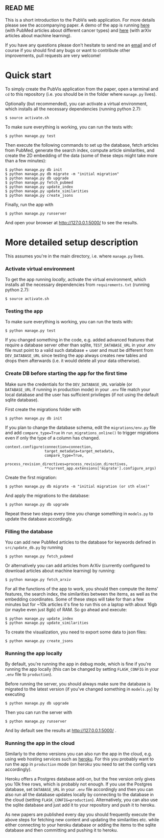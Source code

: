 ## READ ME

This is a short introduction to the PubVis web application. For more details please see the accompanying paper. A demo of the app is running [here](https://pubvis.herokuapp.com/) (with PubMed articles about different cancer types) and [here](https://arxvis.herokuapp.com/) (with arXiv articles about machine learning).

If you have any questions please don't hesitate to send me an [email](mailto:cod3licious@gmail.com) and of course if you should find any bugs or want to contribute other improvements, pull requests are very welcome!

# Quick start
To simply create the PubVis application from the paper, open a terminal and `cd` to this repository (i.e. you should be in the folder where `manage.py` lives). 

Optionally (but recommended), you can activate a virtual environment, which installs all the necessary dependencies (running python 2.7):

    $ source activate.sh

To make sure everything is working, you can run the tests with:

    $ python manage.py test

Then execute the following commands to set up the database, fetch articles from PubMed, generate the search index, compute article similarities, and create the 2D embedding of the data (some of these steps might take more than a few minutes):

    $ python manage.py db init
    $ python manage.py db migrate -m "initial migration"
    $ python manage.py db upgrade
    $ python manage.py fetch_pubmed
    $ python manage.py update_index
    $ python manage.py update_similarities
    $ python manage.py create_jsons

Finally, run the app with

    $ python manage.py runserver

And open your browser at http://127.0.0.1:5000/ to see the results.

# More detailed setup description

This assumes you're in the main directory, i.e. where `manage.py` lives.

### Activate virtual environment
To get the app running *locally*, activate the virtual environment, which installs all the necessary dependencies from `requirements.txt` (running python 2.7):

    $ source activate.sh

### Testing the app
To make sure everything is working, you can run the tests with:

    $ python manage.py test

If you changed something in the code, e.g. added advanced features that require a database server other than sqlite, `TEST_DATABASE_URL` in your .env file must point to a valid such database + user and must be different from `DEV_DATABASE_URL` since testing the app always creates new tables and drops them afterwards (i.e. it would delete all your data otherwise).

### Create DB before starting the app for the first time
Make sure the credentials for the `DEV_DATABASE_URL` variable (or `DATABASE_URL` if running in production mode) in your `.env` file match your local database and the user has sufficient privileges (if not using the default sqlite database).

First create the migrations folder with

    $ python manage.py db init

If you plan to change the database schema, edit the `migrations/env.py` file and add `compare_type=True` in `run_migrations_online()` to trigger migrations even if only the type of a column has changed.

    context.configure(connection=connection,
                      target_metadata=target_metadata,
                      compare_type=True,
                      process_revision_directives=process_revision_directives,
                      **current_app.extensions['migrate'].configure_args)

Create the first migration:

    $ python manage.py db migrate -m "initial migration (or sth else)"
And apply the migrations to the database:

    $ python manage.py db upgrade

Repeat these two steps every time you change something in `models.py` to update the database accordingly.

### Filling the database
You can add new PubMed articles to the database for keywords defined in `src/update_db.py` by running

    $ python manage.py fetch_pubmed

Or alternatively you can add articles from ArXiv (currently configured to download articles about machine learning) by running:

    $ python manage.py fetch_arxiv

For all the functions of the app to work, you should then compute the items' features, the search index, the similarities between the items, as well as the embedding coordinates. Some of these steps will take for than a few minutes but for ~10k articles it's fine to run this on a laptop with about 16gb (or maybe even just 8gb) of RAM. So go ahead and execute:

    $ python manage.py update_index
    $ python manage.py update_similarities

To create the visualization, you need to export some data to json files:

    $ python manage.py create_jsons

### Running the app locally
By default, you're running the app in debug mode, which is fine if you're running the app locally (this can be changed by setting `FLASK_CONFIG` in your `.env` file to `production`).

Before running the server, you should always make sure the database is migrated to the latest version (if you've changed something in `models.py`) by executing

    $ python manage.py db upgrade

Then you can run the server with 
    
    $ python manage.py runserver

And by default see the results at http://127.0.0.1:5000/ .

### Running the app in the cloud
Similarly to the demo versions you can also run the app in the cloud, e.g. using web hosting services such as [heroku](https://www.heroku.com/).
For this you probably want to run the app in `production` mode (on heroku you need to set the config vars accordingly). 

Heroku offers a Postgres database add-on, but the free version only gives you 10k free rows, which is probably not enough. If you use the Postgres database, set `DATABASE_URL` in your `.env` file accordingly and then you can also run all the database updates locally by connecting to the database in the cloud (setting `FLASK_CONFIG=production`). Alternatively, you can also use the sqlite database and just add it to your repository and push it to heroku.

As new papers are published every day you should frequently execute the above steps for fetching new content and updating the similarities etc. while either connecting to your heroku database or adding the items to the sqlite database and then committing and pushing it to heroku.
